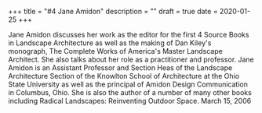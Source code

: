 +++
title = "#4 Jane Amidon"
description = ""
draft = true
date = 2020-01-25
+++

Jane Amidon discusses her work as the editor for the first 4 Source Books in Landscape Architecture as well as the making of Dan Kiley's monograph, The Complete Works of America's Master Landscape Architect. She also talks about her role as a practitioner and professor. Jane Amidon is an Assistant Professor and Section Heas of the Landscape Architecture Section of the Knowlton School of Architecture at the Ohio State University as well as the principal of Amidon Design Communication in Columbus, Ohio. She is also the author of a number of many other books including Radical Landscapes: Reinventing Outdoor Space. March 15, 2006 
